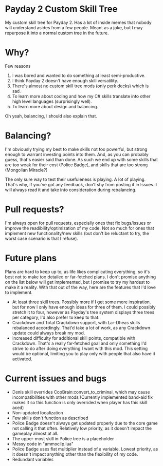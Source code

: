 # Payday 2 Custom Skill Tree

My custom skill tree for Payday 2. Has a lot of inside memes that nobody will understand asides from a few people. Meant as a joke, but I may repurpose it into a normal custom tree in the future.

# Why?

Few reasons

1. I was bored and wanted to do something at least semi-productive.
2. I think Payday 2 doesn't have enough skill versatility.
3. There's almost no custom skill tree mods (only perk decks) which is sad.
4. To learn more about coding and how my C# skills translate into other high level languages (surprisingly well).
5. To learn more about design and balancing.

Oh yeah, balancing, I should also explain that.

# Balancing?

I'm obviously trying my best to make skills not too powerful, but strong enough to warrant investing points into them. And, as you can probably guess, that's easier said than done. As such we end up with some skills that are too weak for their cost (Police Badge), and skills that are too strong (Mongolian Miracle?)

The only sure way to test their usefuleness is playing. A lot of playing. That's why, if you've got any feedback, don't shy from posting it in Issues. I will always read it and take into consideration during rebalancing.

# Pull requests?

I'm always open for pull requests, especially ones that fix bugs/issues or improve the readibility/optimization of my code. Not so much for ones that implement new functionality/new skills (but don't be reluctant to try, the worst case scenario is that I refuse).

# Future plans

Plans are hard to keep up to, as life likes complicating everything, so it's best not to make too detailed or far-fetched plans. I don't promise anything on the list below will get implemented, but I promise to try my hardest to make it a reality. With that out of the way, here are the features that I'd love to implement.

- At least three skill trees. Possibly more if I get some more inspiration, but for now I only have enough ideas for three of them. I could possibly stretch it to four, however as Payday's tree system displays three trees per category, I'd also prefer to keep to that.
- Crackdown and Total Crackdown support, with Lar-Dheas skills rebalanced accordingly. That'd take a lot of work, as any Crackdown update could always break my mod.
- Increased difficulty for additional skill points, compatible with Crackdown. That's a really far-fetched goal and only something I'd strive to do after doing everything I want with this mod. This setting would be optional, limiting you to play only with people that also have it activated.


# Current issues and bugs

- Denis skill overrides CopBrain:convert_to_criminal, which may cause incompatibilities with other mods
	(Currently implemented band-aid fix makes it so this function is only overrided when player has this skill aced)
- Non-updated localization
- Few skills don't function as described
- Police Badge doesn't always get updated properly due to the core game not calling it that often. Relatively low priority, as it doesn't impact the gameplay almost at all.
- The upper-most skill in Police tree is a placeholder
- Messy code in "ammoclip.lua"
- Police Badge uses flat multiplier instead of a variable. Lowest priority, as it doesn't impact anything other than the flexibility of my code.
- Redundant variables
